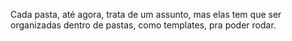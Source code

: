 Cada pasta, até agora, trata de um assunto, mas elas tem que ser organizadas dentro de pastas, como templates, pra poder rodar.
